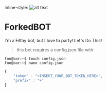 
Inline-style: 
![alt text](https://github.com/ForkedBlock/ForkedBOT/img/forkedbotlogo.png "ForkedBOT logo")

# ForkedBOT
I'm a Filthy bot, but I love to party! Let's Do This!

> this bot requires a config.json file with

```console
foo@bar:~$ touch config.json
foo@bar:~$ nano config.json
```

```javascript
{
    "token" : "<INSERT_YOUR_BOT_TOKEN_HERE>",
    "prefix" : "+"
}
```